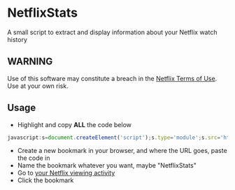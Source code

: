 # NetflixStats

A small script to extract and display information about your Netflix watch history

## WARNING

Use of this software may constitute a breach in the [Netflix Terms of Use](https://help.netflix.com/legal/termsofuse). Use at your own risk.

## Usage

- Highlight and copy **ALL** the code below

 ```javascript
javascript:s=document.createElement('script');s.type='module';s.src='https://psidex.github.io/NetflixStats/dist/netflixstats.js';document.head.appendChild(s);void 0
```

- Create a new bookmark in your browser, and where the URL goes, paste the code in
- Name the bookmark whatever you want, maybe "NetflixStats"
- Go to [your Netflix viewing activity](https://www.netflix.com/viewingactivity) 
- Click the bookmark
